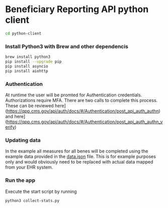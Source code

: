 # Beneficiary Reporting API python client

```bash
cd python-client
```

### Install Python3 with Brew and other dependencis 
```bash
brew install python3
pip install --upgrade pip
pip install asyncio
pip install aiohttp
```

### Authentication
At runtime the user will be promted for Authentication credentials. Authorizations require MFA. There are two calls to complete this process. These can be reviewed here](https://qpp.cms.gov/api/auth/docs/#/Authentication/post_api_auth_authn) and here](https://qpp.cms.gov/api/auth/docs/#/Authentication/post_api_auth_authn_verify)

### Updating data
In the example all measures for all benes will be completed using the example data provided in the [data.json](https://github.cms.gov/qpp/beneficiary-reporting-api-client-examples/blob/master/data.json) file. This is for example purposes only and would obviously need to be replaced with actual data mapped from your EHR system.

### Run the app
Execute the start script by running
```bash
python3 collect-stats.py
```
